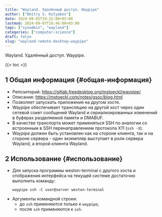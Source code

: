 ```yaml
---
title: "Wayland. Удалённый доступ. Waypipe"
author: ["Dmitry S. Kulyabov"]
date: 2024-09-01T19:22:00+03:00
lastmod: 2024-09-07T16:46:00+03:00
tags: ["sysadmin", "wayland"]
categories: ["computer-science"]
draft: false
slug: "wayland-remote-desktop-waypipe"
---
```


Wayland. Удалённый доступ. Waypipe.

<!--more-->

{{< toc >}}


## <span class="section-num">1</span> Общая информация {#общая-информация}

-   Репозиторий: <https://gitlab.freedesktop.org/mstoeckl/waypipe/>
-   Описание: <https://mstoeckl.com/notes/gsoc/blog.html>
-   Позволяет запускать приложения на другом хосте.
-   Waypipe обеспечивает трансляцию на другой хост через один сетевой сокет сообщений Wayland и сериализированных изменений в буферах разделяемой памяти и DMABUF.
-   В качестве транспорта может применяться SSH по аналогии со встроенным в SSH перенаправлением протокола X11 (`ssh -X`).
-   Waypipe должен быть установлен как на стороне клиента, так и на стороне сервера - один экземпляр выступает в роли сервера Wayland, а второй клиента Wayland.


## <span class="section-num">2</span> Использование {#использование}

-   Для запуска программы weston-terminal с другого хоста и отображения интерфейса на текущей системе достаточно выполнить команду:
    ```shell
    waypipe ssh -C user@server weston-terminal
    ```
-   Аргументы командной строки:
    -   до `ssh` применяются только к `waypipe`;
    -   после `ssh` применяются к `ssh`.
